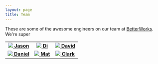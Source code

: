```yaml
---
layout: page
title: Team
---
```


These are some of the awesome engineers on our team at <a href="http://www.betterworks.com">BetterWorks</a>.
We're super

<table>
  <tr>
    <td>
      <center>
        <a href="https://github.com/nullsoldier">
          <img src="https://avatars2.githubusercontent.com/u/458976?v=3&s=200">
          <strong>Jason</strong>
        </a>
      </center>
    </td>
    <td>
      <center>
        <a href="https://github.com/diwu1989">
          <img src="https://avatars1.githubusercontent.com/u/380950?v=3&s=200">
          <strong>Di</strong>
        </a>
      </center>
    </td>
    <td>
      <center>
        <a href="https://github.com/terite">
          <img src="https://avatars1.githubusercontent.com/u/44259?v=3&s=200">
          <strong>David</strong>
        </a>
      </center>
    </td>
  </tr>
  <tr>
    <td>
      <center>
        <a href="https://github.com/danielcmartin">
          <img src="https://avatars1.githubusercontent.com/u/4975028?v=3&s=200">
          <strong>Daniel</strong>
        </a>
      </center>
    </td>
    <td>
      <center>
        <a href="https://github.com/mgeist">
          <img src="https://avatars1.githubusercontent.com/u/844637?v=3&s=200">
          <strong>Mat</strong>
        </a>
      </center>
    </td>
    <td>
      <center>
        <a href="https://github.com/clarkduvall">
          <img src="https://avatars0.githubusercontent.com/u/1607111?v=3&s=200">
          <strong>Clark</strong>
        </a>
      </center>
    </td>
  </tr>
</table>
